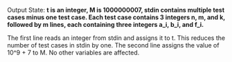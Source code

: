 Output State: **t is an integer, M is 1000000007, stdin contains multiple test cases minus one test case. Each test case contains 3 integers n, m, and k, followed by m lines, each containing three integers a_i, b_i, and f_i.**

The first line reads an integer from stdin and assigns it to t. This reduces the number of test cases in stdin by one. The second line assigns the value of 10^9 + 7 to M. No other variables are affected.